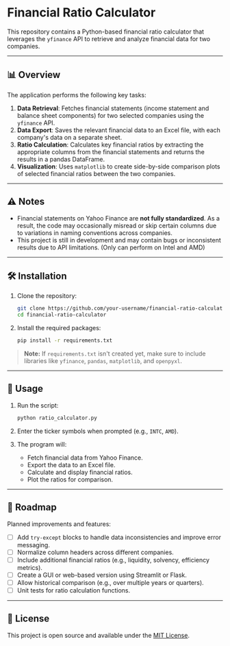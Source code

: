# Financial Ratio Calculator

This repository contains a Python-based financial ratio calculator that leverages the `yfinance` API to retrieve and analyze financial data for two companies.

---

## 📊 Overview

The application performs the following key tasks:

1. **Data Retrieval**: Fetches financial statements (income statement and balance sheet components) for two selected companies using the `yfinance` API.
2. **Data Export**: Saves the relevant financial data to an Excel file, with each company's data on a separate sheet.
3. **Ratio Calculation**: Calculates key financial ratios by extracting the appropriate columns from the financial statements and returns the results in a pandas DataFrame.
4. **Visualization**: Uses `matplotlib` to create side-by-side comparison plots of selected financial ratios between the two companies.

---

## ⚠️ Notes

- Financial statements on Yahoo Finance are **not fully standardized**. As a result, the code may occasionally misread or skip certain columns due to variations in naming conventions across companies.
- This project is still in development and may contain bugs or inconsistent results due to API limitations. (Only can perform on Intel and AMD)

---

## 🛠 Installation

1. Clone the repository:
   ```bash
   git clone https://github.com/your-username/financial-ratio-calculator.git
   cd financial-ratio-calculator
   ```

2. Install the required packages:
   ```bash
   pip install -r requirements.txt
   ```

> **Note:** If `requirements.txt` isn't created yet, make sure to include libraries like `yfinance`, `pandas`, `matplotlib`, and `openpyxl`.

---

## 🚀 Usage

1. Run the script:
   ```bash
   python ratio_calculator.py
   ```

2. Enter the ticker symbols when prompted (e.g., `INTC`, `AMD`).

3. The program will:
   - Fetch financial data from Yahoo Finance.
   - Export the data to an Excel file.
   - Calculate and display financial ratios.
   - Plot the ratios for comparison.

---

## 🔧 Roadmap

Planned improvements and features:

- [ ] Add `try-except` blocks to handle data inconsistencies and improve error messaging.
- [ ] Normalize column headers across different companies.
- [ ] Include additional financial ratios (e.g., liquidity, solvency, efficiency metrics).
- [ ] Create a GUI or web-based version using Streamlit or Flask.
- [ ] Allow historical comparison (e.g., over multiple years or quarters).
- [ ] Unit tests for ratio calculation functions.

---

## 📎 License

This project is open source and available under the [MIT License](LICENSE).
